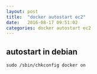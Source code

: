 ```yaml
---
layout: post
title:  "docker autostart ec2"
date:   2016-08-17 09:51:02
categories: docker autostart ec2
---
```


## autostart in debian

```shell script
sudo /sbin/chkconfig docker on
```
